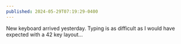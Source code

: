 ```yaml
---
published: 2024-05-29T07:19:29-0400
---
```


New keyboard arrived yesterday. Typing is as difficult as I would have expected with a 42 key layout...
